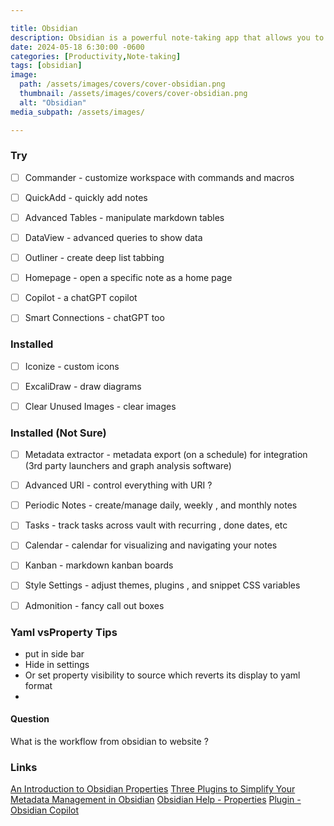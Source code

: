 ```yaml
---

title: Obsidian
description: Obsidian is a powerful note-taking app that allows you to create a digital second brain. Here's a quickstart guide to get you up and running.
date: 2024-05-18 6:30:00 -0600
categories: [Productivity,Note-taking]
tags: [obsidian]
image:
  path: /assets/images/covers/cover-obsidian.png
  thumbnail: /assets/images/covers/cover-obsidian.png
  alt: "Obsidian"
media_subpath: /assets/images/

---
```



### Try

- [ ] Commander - customize workspace with commands and macros
- [ ] QuickAdd - quickly add notes
- [ ] Advanced Tables - manipulate markdown tables
- [ ] DataView - advanced queries to show data
- [ ] Outliner - create deep list tabbing
- [ ] Homepage - open a specific note as a home page
- [ ] Copilot - a chatGPT copilot
- [ ] Smart Connections - chatGPT too



### Installed
- [ ] Iconize - custom icons
- [ ] ExcaliDraw - draw diagrams
- [ ] Clear Unused Images - clear images



### Installed (Not Sure)
- [ ] Metadata extractor - metadata export (on a schedule) for integration (3rd party launchers and graph analysis software)
- [ ] Advanced URI - control everything with URI ?
- [ ] Periodic Notes - create/manage daily, weekly , and monthly notes
- [ ] Tasks - track tasks across vault with recurring , done dates, etc
- [ ] Calendar - calendar for visualizing and navigating your notes
- [ ] Kanban - markdown kanban boards
- [ ] Style Settings - adjust themes, plugins , and snippet CSS variables
- [ ] Admonition - fancy call out boxes



### Yaml vsProperty Tips
- put in side bar
- Hide in settings 
- Or set property visibility to source which reverts its display to yaml format 
-


#### Question
What is the workflow from obsidian to website ? 


### Links
[An Introduction to Obsidian Properties](https://obsidian.rocks/an-introduction-to-obsidian-properties/)
[Three Plugins to Simplify Your Metadata Management in Obsidian](https://amerpie.lol/2024/02/06/three-plugins-to.html)
[Obsidian Help - Properties](https://help.obsidian.md/Editing+and+formatting/Properties)
[Plugin - Obsidian Copilot](https://github.com/logancyang/obsidian-copilot?tab=readme-ov-file)